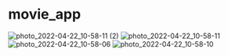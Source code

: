 # movie_app
 
![photo_2022-04-22_10-58-11 (2)](https://user-images.githubusercontent.com/61507289/167656703-1be5c82a-51b0-4883-87e8-158ca84b7b6e.jpg)
![photo_2022-04-22_10-58-11](https://user-images.githubusercontent.com/61507289/167656709-8f19204a-c46e-40c0-99f9-36fc856c17b4.jpg)
![photo_2022-04-22_10-58-06](https://user-images.githubusercontent.com/61507289/167656712-50c6dcbb-f443-46cf-989f-d98c7f00af11.jpg)
![photo_2022-04-22_10-58-10](https://user-images.githubusercontent.com/61507289/167656717-c51c0964-d529-46f2-be77-13f03f0218f9.jpg)
